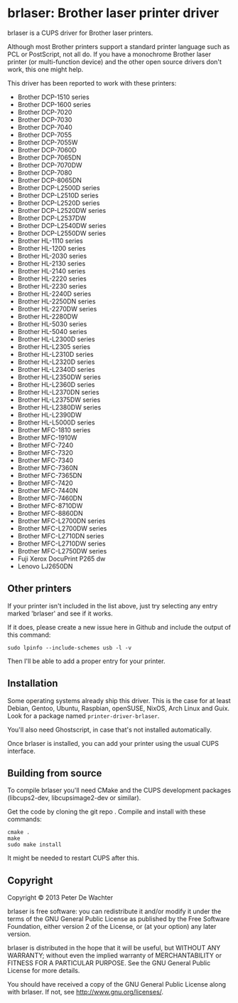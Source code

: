 brlaser: Brother laser printer driver
=====================================

brlaser is a CUPS driver for Brother laser printers.

Although most Brother printers support a standard printer language
such as PCL or PostScript, not all do. If you have a monochrome
Brother laser printer (or multi-function device) and the other open
source drivers don't work, this one might help.

This driver has been reported to work with these printers:

* Brother DCP-1510 series
* Brother DCP-1600 series
* Brother DCP-7020
* Brother DCP-7030
* Brother DCP-7040
* Brother DCP-7055
* Brother DCP-7055W
* Brother DCP-7060D
* Brother DCP-7065DN
* Brother DCP-7070DW
* Brother DCP-7080
* Brother DCP-8065DN
* Brother DCP-L2500D series
* Brother DCP-L2510D series
* Brother DCP-L2520D series
* Brother DCP-L2520DW series
* Brother DCP-L2537DW
* Brother DCP-L2540DW series
* Brother DCP-L2550DW series
* Brother HL-1110 series
* Brother HL-1200 series
* Brother HL-2030 series
* Brother HL-2130 series
* Brother HL-2140 series
* Brother HL-2220 series
* Brother HL-2230 series
* Brother HL-2240D series
* Brother HL-2250DN series
* Brother HL-2270DW series
* Brother HL-2280DW
* Brother HL-5030 series
* Brother HL-5040 series
* Brother HL-L2300D series
* Brother HL-L2305 series
* Brother HL-L2310D series
* Brother HL-L2320D series
* Brother HL-L2340D series
* Brother HL-L2350DW series
* Brother HL-L2360D series
* Brother HL-L2370DN series
* Brother HL-L2375DW series
* Brother HL-L2380DW series
* Brother HL-L2390DW
* Brother HL-L5000D series
* Brother MFC-1810 series
* Brother MFC-1910W
* Brother MFC-7240
* Brother MFC-7320
* Brother MFC-7340
* Brother MFC-7360N
* Brother MFC-7365DN
* Brother MFC-7420
* Brother MFC-7440N
* Brother MFC-7460DN
* Brother MFC-8710DW
* Brother MFC-8860DN
* Brother MFC-L2700DN series
* Brother MFC-L2700DW series
* Brother MFC-L2710DN series
* Brother MFC-L2710DW series
* Brother MFC-L2750DW series
* Fuji Xerox DocuPrint P265 dw
* Lenovo LJ2650DN


Other printers
--------------

If your printer isn't included in the list above, just try selecting
any entry marked 'brlaser' and see if it works.

If it does, please create a new issue here in Github and include the
output of this command:

    sudo lpinfo --include-schemes usb -l -v

Then I'll be able to add a proper entry for your printer.


Installation
------------

Some operating systems already ship this driver. This is the case for
at least Debian, Gentoo, Ubuntu, Raspbian, openSUSE, NixOS, Arch Linux 
and Guix.
Look for a package named `printer-driver-brlaser`.

You'll also need Ghostscript, in case that's not installed
automatically.

Once brlaser is installed, you can add your printer using the usual
CUPS interface.


Building from source
--------------------

To compile brlaser you'll need CMake and the CUPS development packages
(libcups2-dev, libcupsimage2-dev or similar).

Get the code by cloning the git repo <!-- or downloading the [latest
release] -->. Compile and install with these commands:

    cmake .
    make
    sudo make install

It might be needed to restart CUPS after this.

[latest release]: https://github.com/pdewacht/brlaser/releases/latest


Copyright
---------

Copyright © 2013 Peter De Wachter

brlaser is free software: you can redistribute it and/or modify
it under the terms of the GNU General Public License as published by
the Free Software Foundation, either version 2 of the License, or
(at your option) any later version.

brlaser is distributed in the hope that it will be useful,
but WITHOUT ANY WARRANTY; without even the implied warranty of
MERCHANTABILITY or FITNESS FOR A PARTICULAR PURPOSE.  See the
GNU General Public License for more details.

You should have received a copy of the GNU General Public License
along with brlaser.  If not, see <http://www.gnu.org/licenses/>.
